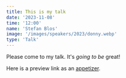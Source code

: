 ```yaml
---
title: This is my talk
date: '2023-11-08'
time: '12:00'
name: 'Stefan Blos'
image: '/images/speakers/2023/donny.webp'
type: 'Talk'
---
```


Please come to my talk. It's _going to be_ great!

Here is a preview link as an [appetizer](www.appetizer.com).
